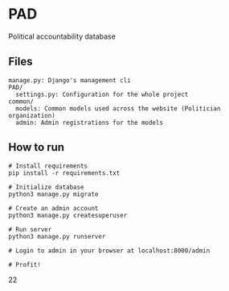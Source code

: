 # PAD
Political accountability database


## Files

```
manage.py: Django's management cli
PAD/
  settings.py: Configuration for the whole project
common/
  models: Common models used across the website (Politician organization)
  admin: Admin registrations for the models
```

## How to run

```shell
# Install requirements
pip install -r requirements.txt

# Initialize database
python3 manage.py migrate

# Create an admin account
python3 manage.py createsuperuser

# Run server
python3 manage.py runserver

# Login to admin in your browser at localhost:8000/admin

# Profit!
```
22